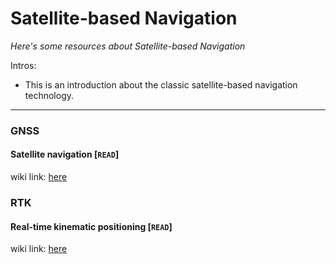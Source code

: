 # Satellite-based Navigation
*Here's some resources about Satellite-based Navigation*

Intros:
* This is an introduction about the classic satellite-based navigation technology.

---

### GNSS

#### Satellite navigation [`READ`]
wiki link: [here](https://en.wikipedia.org/wiki/Satellite_navigation)
    


### RTK


#### Real-time kinematic positioning [`READ`]

wiki link: [here](https://en.wikipedia.org/wiki/Real-time_kinematic_positioning)
    